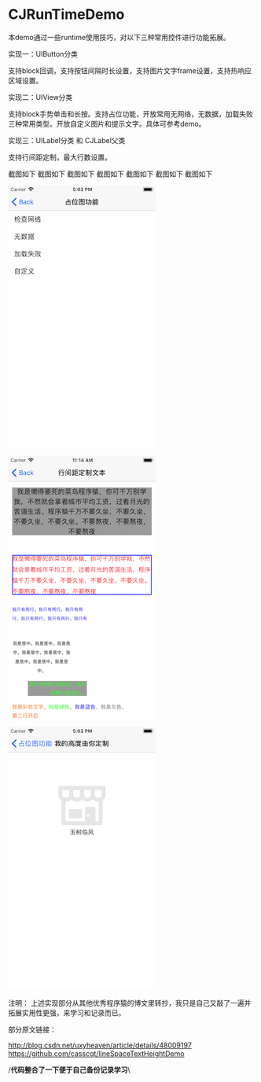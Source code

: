 # CJRunTimeDemo

本demo通过一些runtime使用技巧，对以下三种常用控件进行功能拓展。

实现一：UIButton分类

支持block回调，支持按钮间隔时长设置，支持图片文字frame设置，支持热响应区域设置。

实现二：UIView分类

支持block手势单击和长按。支持占位功能，开放常用无网络，无数据，加载失败 三种常用类型。开放自定义图片和提示文字。具体可参考demo。

实现三：UILabel分类 和 CJLabel父类

支持行间距定制，最大行数设置。

截图如下 截图如下  截图如下  截图如下  截图如下  截图如下  截图如下


![image](https://github.com/JamhonyZ/CJRunTimeDemo/blob/master/CJRunTimeDemo/ScreenShoot/ScreenShot0.png)

![image](https://github.com/JamhonyZ/CJRunTimeDemo/blob/master/CJRunTimeDemo/ScreenShoot/ScreenShot1.png)

![image](https://github.com/JamhonyZ/CJRunTimeDemo/blob/master/CJRunTimeDemo/ScreenShoot/ScreenShot2.png)


注明：
上述实现部分从其他优秀程序猿的博文里转抄，我只是自己又敲了一遍并拓展实用性更强，来学习和记录而已。

部分原文链接：

http://blog.csdn.net/uxyheaven/article/details/48009197
https://github.com/casscqt/lineSpaceTextHeightDemo


/**代码整合了一下便于自己备份记录学习**\

